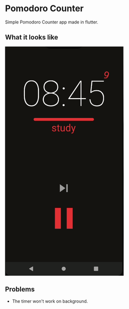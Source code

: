 # Pomodoro Counter

Simple Pomodoro Counter app made in flutter.
## What it looks like
![animation](./pek.gif)

## Problems
- The timer won't work on background.